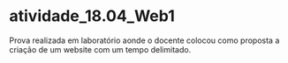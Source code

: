# atividade_18.04_Web1

Prova realizada em laboratório aonde o docente colocou como proposta a criação de um website com um tempo delimitado.
